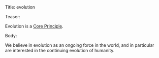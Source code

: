Title: evolution

Teaser:

Evolution is a [Core Principle](../core/principles.html).

Body:

We believe in evolution as an ongoing force in the world, and in particular are interested in the continuing evolution of humanity.

